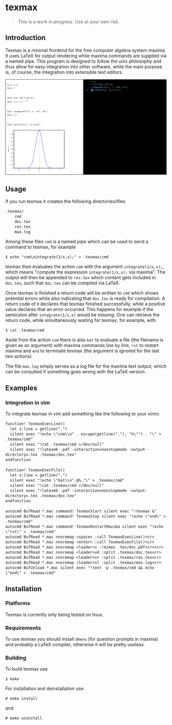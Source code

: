 # texmax
> This is a work in progress. Use at your own risk.

## Introduction
Texmax is a minimal frontend for the free computer algebra system maxima.
It uses LaTeX for output rendering while maxima commands are supplied via a
named pipe.
This program is designed to follow the unix philosophy and thus allow for easy
integration into other software, while the main purpose is, of course, the
integration into extensible text editors.

![](https://github.com/jackerschott/texmax/raw/master/screenshot.png)

## Usage
If you run texmax it creates the following directories/files

    .texmax/
        cmd
        doc.tex
        res.tex
        max.log

Among these files `cmd` is a named pipe which can be used to send a command to
texmax, for example

    $ echo "com\nintegrate(1/x,x);" > .texmax/cmd

texmax then evaluates the action `com` with the argument `integrate(1/x,x);`,
which means "compute the expression `integrate(1/x,x);` via maxima".
The output will then be appended to `res.tex` which content gets included in
`doc.tex`, such that `doc.tex` can be compiled via LaTeX.

Once texmax is finished a return code will be written to `cmd` which shows 
potential errors while also indicating that `doc.tex` is ready for compilation.
A return code of `0` declares that texmax finished successfully, while a
positive value declares that an error occurred.
This happens for example if the semicolon after `integrate(1/x,x)` would be
missing.
One can retrieve the return code, while simultaneously waiting for texmax, for
example, with
    
    $ cat .texmax/cmd


Aside from the action `com` there is also `bat` to evaluate a file (the filename
is given as an argument) with maxima commands line by line, `rst` to restart
maxima and `end` to terminate texmax (the argument is ignored for the last two
actions).

The file `max.log` simply serves as a log file for the maxima text output, which
can be consulted if something goes wrong with the LaTeX version.

## Examples
### Integration in vim
To integrate texmax in vim add something like the following to your vimrc
```vim
function! TexmaxExecLine()
  let s:line = getline(".")
  silent exec "!echo \"com\\n" . escape(getline("."), "%\"") . "\" > .texmax/cmd"
  silent exec "!cat .texmax/cmd >/dev/null"
  silent exec "!latexmk -pdf -interaction=nonstopmode -output-directory=.tex .texmax/doc.tex"
endfunction

function! TexmaxExecFile()
  let s:line = getline(".")
  silent exec "!echo \"bat\\n".@%."\" > .texmax/cmd"
  silent exec "!cat .texmax/cmd >/dev/null"
  silent exec "!latexmk -pdf -interaction=nonstopmode -output-directory=.tex .texmax/doc.tex"
endfunction

autocmd BufRead *.mac command! TexmaxStart silent exec "!texmax &"
autocmd BufRead *.mac command! TexmaxStop silent exec "!echo \"end\" > .texmax/cmd"
autocmd BufRead *.mac command! TexmaxRestartMaxima silent exec "!echo \"rst\" > .texmax/cmd"
autocmd BufRead *.mac nnoremap <space> :call TexmaxExecLine()<cr>
autocmd BufRead *.mac nnoremap <enter> :call TexmaxExecFile()<cr>
autocmd BufRead *.mac nnoremap <leader>v :!mimeo .tex/doc.pdf<cr><cr>
autocmd BufRead *.mac nnoremap <leader>vd :split .texmax/doc.tex<cr>
autocmd BufRead *.mac nnoremap <leader>vr :split .texmax/res.tex<cr>
autocmd BufRead *.mac nnoremap <leader>vl :split .texmax/max.log<cr>
autocmd BufUnload *.mac silent exec "!test -p .texmax/cmd && echo \"end\" > .texmax/cmd"
```

## Installation
### Platforms
Texmax is currently only being tested on linux.

### Requirements
To use texmax you should install `dmenu` (for question prompts in maxima) and
probably a LaTeX compiler, otherwise it will be pretty useless.

### Building
To build texmax use

    $ make

For installation and deinstallation use

    # make install

and

    # make uninstall
